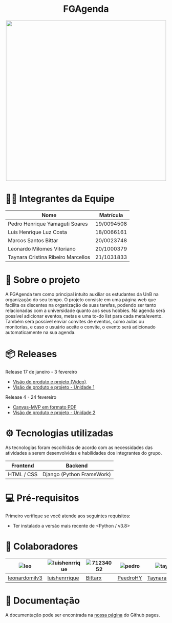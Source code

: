 <h1 align="center"> FGAgenda </h1>

<p align="center">
  <img src="https://user-images.githubusercontent.com/54339291/152462292-2f2fa005-d44f-4ba4-a1cd-280f175b4e25.jpeg" width="500" hight="500">
</p>

# 👨‍💻 Integrantes da Equipe

| Nome | Matrícula |
| - | - |
| Pedro Henrique Yamaguti Soares | 19/0094508 |
| Luis Henrique Luz Costa | 18/0066161 |
| Marcos Santos Bittar | 20/0023748 |
| Leonardo Milomes Vitoriano | 20/1000379 |
| Taynara Cristina Ribeiro Marcellos | 21/1031833 |

# 📄 Sobre o projeto

A FGAgenda tem como principal intuito auxiliar os estudantes da UnB na organização do seu tempo. O projeto consiste em uma página web que facilita os discentes na organização de suas tarefas, podendo ser tanto relacionadas com a universidade quanto aos seus hobbies. Na agenda será possível adicionar eventos, metas e uma to-do list para cada meta/evento. Também será possível enviar convites de eventos, como aulas ou monitorias, e caso o usuário aceite o convite, o evento será adicionado automaticamente na sua agenda.

# 📦 Releases

Release 17 de janeiro - 3 fevereiro

* [Visão do produto e projeto (Vídeo)](https://www.youtube.com/watch?v=F8BgfqlM-iw).
* [Visão de produto e projeto - Unidade 1](docs/produto-projeto/prod-project.md)


Release  4 - 24 fevereiro

* [Canvas-MVP em formato PDF](docs/produto-projeto/Canvas-MVP_1.pdf)
* [Visão de produto e projeto - Unidade 2](docs/produto-projeto/prod-project2.md)

# ⚙️ Tecnologias utilizadas

As tecnologias foram escolhidas de acordo com as necessidades das atividades a serem desenvolvidas e habilidades dos integrantes do grupo.

| Frontend |	Backend |
| - | - |
| HTML / CSS | Django (Python FrameWork) |

# 💻 Pré-requisitos

Primeiro verifique se você atende aos seguintes requisitos:

* Ter instalado a versão mais recente de <Python / v3.8>

# 🤝 Colaboradores


|![leo](https://user-images.githubusercontent.com/54339291/153503849-9c985926-cf63-496d-8ec6-e5539c2a6db5.jpeg)|![luishenrrique](https://user-images.githubusercontent.com/54339291/153497229-9eab2aa0-9551-44e2-95be-1ad4024c83c5.png)|![71234052](https://user-images.githubusercontent.com/54339291/154172284-23d19165-8f8b-4a4c-b704-af0cc5295ee8.jpeg)|![pedro](https://user-images.githubusercontent.com/54339291/153504271-0e983c72-a534-47af-b393-9d528a1dc766.jpeg)|![tay](https://user-images.githubusercontent.com/54339291/153504509-e34ad8e5-9dfc-4b2f-99cc-53100b0d2b79.jpeg)|
| - | - | - | - | - |
|[leonardomilv3](https://github.com/leonardomilv3)|[luishenrrique](https://github.com/luishenrrique)|[Bittarx](https://github.com/Bittarx)|[PeedroHY](https://github.com/PeedroHY)|[TaynaraCris](https://github.com/TaynaraCris)|



#  📜 Documentação

A documentação pode ser encontrada na [nossa página](https://fgaunb-mds-gm.github.io/2021.2-FGAgenda/#/) do Github pages.
